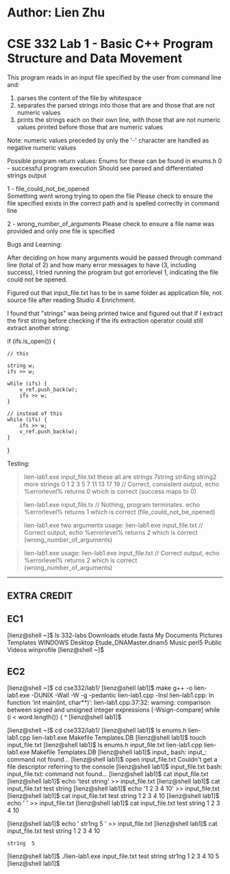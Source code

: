 
# Author: Lien Zhu

# CSE 332 Lab 1 - Basic C++ Program Structure and Data Movement

This program reads in an input file specified by the user from command line and:
1. parses the content of the file by whitespace
2. separates the parsed strings into those that are and those that are not numeric values
3. prints the strings each on their own line, with those that are not numeric values printed before those that are numeric values

Note: numeric values preceded by only the '-' character are handled as negative numeric values


Possible program return values:
Enums for these can be found in enums.h
0 - successful program execution
    Should see parsed and differentiated strings output

1 - file_could_not_be_opened   
    Something went wrong trying to open the file 
    Please check to ensure the file specified exists in the correct path and is spelled correctly in command line
    
2 - wrong_number_of_arguments
    Please check to ensure a file name was provided and only one file is specified


Bugs and Learning:

After deciding on how many arguments would be passed through command line (total of 2) and how many 
error messages to have (3, including success), I tried running the program 
but got errorlevel 1, indicating the file could not be opened.

Figured out that input_file.txt has to be in same folder as application file, not source file after reading Studio 4 Enrichment.


I found that "strings" was being printed twice and figured out that if I extract the first string before checking 
if the ifs extraction operator could still extract another string:

if (ifs.is_open()) { 

    // this
    
    string w;
    ifs >> w;
     
    while (ifs) {
        v_ref.push_back(w);
        ifs >> w;
    }

    // instead of this    
    while (ifs) {
        ifs >> w;
        v_ref.push_back(w);
    }
}


Testing:

>lien-lab1.exe input_file.txt
these
all
are
strings
7string
str4ing
string2
more
strings
0
1
2
3
5
7
11
13
17
19
// Correct, consistent output, echo %errorlevel% returns 0 which is correct (success maps to 0)

>lien-lab1.exe input_file.tx
// Nothing, program terminates. echo %errorlevel% returns 1 which is correct (file_could_not_be_opened)

>lien-lab1.exe two arguments
usage: lien-lab1.exe input_file.txt
// Correct output, echo %errorlevel% returns 2 which is correct (wrong_number_of_arguments)

>lien-lab1.exe 
usage: lien-lab1.exe input_file.txt
// Correct output, echo %errorlevel% returns 2 which is correct (wrong_number_of_arguments)


------------
EXTRA CREDIT
------------

EC1
---

[lienz@shell ~]$ ls
332-labs  Downloads              etude.fasta  My Documents  Pictures  Templates  WINDOWS
Desktop   Etude_DNAMaster.dnam5  Music        perl5         Public    Videos     winprofile
[lienz@shell ~]$


EC2
---

[lienz@shell ~]$ cd cse332/lab1/
[lienz@shell lab1]$ make
g++ -o lien-lab1.exe -DUNIX   -Wall -W -g -pedantic lien-lab1.cpp -lnsl
lien-lab1.cpp: In function ‘int main(int, char**)’:
lien-lab1.cpp:37:32: warning: comparison between signed and unsigned integer expressions [-Wsign-compare]
         while (i < word.length()) {
                                ^
[lienz@shell lab1]$



[lienz@shell ~]$ cd cse332/lab1/
[lienz@shell lab1]$ ls
enums.h  lien-lab1.cpp  lien-lab1.exe  Makefile  Templates.DB
[lienz@shell lab1]$ touch input_file.txt
[lienz@shell lab1]$ ls
enums.h  input_file.txt  lien-lab1.cpp  lien-lab1.exe  Makefile  Templates.DB
[lienz@shell lab1]$ input_
bash: input_: command not found...
[lienz@shell lab1]$ open input_file.txt
Couldn't get a file descriptor referring to the console
[lienz@shell lab1]$ input_file.txt
bash: input_file.txt: command not found...
[lienz@shell lab1]$ cat input_file.txt
[lienz@shell lab1]$ echo 'test string' >> input_file.txt
[lienz@shell lab1]$ cat input_file.txt
test string
[lienz@shell lab1]$ echo '1 2 3 4 10' >> input_file.txt
[lienz@shell lab1]$ cat input_file.txt
test string
1 2 3 4 10
[lienz@shell lab1]$ echo ' ' >> input_file.txt
[lienz@shell lab1]$ cat input_file.txt
test string
1 2 3 4 10

[lienz@shell lab1]$ echo '    str1ng  5 ' >> input_file.txt
[lienz@shell lab1]$ cat input_file.txt
test string
1 2 3 4 10

    str1ng  5
[lienz@shell lab1]$ ./lien-lab1.exe input_file.txt
test
string
str1ng
1
2
3
4
10
5
[lienz@shell lab1]$
